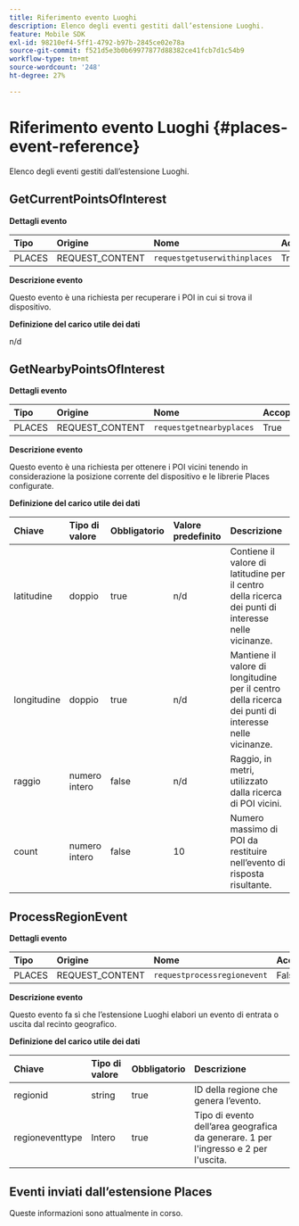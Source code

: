 ```yaml
---
title: Riferimento evento Luoghi
description: Elenco degli eventi gestiti dall’estensione Luoghi.
feature: Mobile SDK
exl-id: 98210ef4-5ff1-4792-b97b-2845ce02e78a
source-git-commit: f521d5e3b0b69977877d88382ce41fcb7d1c54b9
workflow-type: tm+mt
source-wordcount: '248'
ht-degree: 27%

---
```


# Riferimento evento Luoghi {#places-event-reference}

Elenco degli eventi gestiti dall’estensione Luoghi.

## GetCurrentPointsOfInterest

**Dettagli evento**

| Tipo | Origine | Nome | Accoppiato |
| :--- | :--- | :--- | :--- |
| PLACES | REQUEST_CONTENT | `requestgetuserwithinplaces` | True |

**Descrizione evento**

Questo evento è una richiesta per recuperare i POI in cui si trova il dispositivo.

**Definizione del carico utile dei dati**

n/d

## GetNearbyPointsOfInterest

**Dettagli evento**

| Tipo | Origine | Nome | Accoppiato |
| :--- | :--- | :--- | :--- |
| PLACES | REQUEST_CONTENT | `requestgetnearbyplaces` | True |

**Descrizione evento**

Questo evento è una richiesta per ottenere i POI vicini tenendo in considerazione la posizione corrente del dispositivo e le librerie Places configurate.

**Definizione del carico utile dei dati**

| Chiave | Tipo di valore | Obbligatorio | Valore predefinito | Descrizione |
| :--- | :--- | :--- | :--- | :--- |
| latitudine | doppio | true | n/d | Contiene il valore di latitudine per il centro della ricerca dei punti di interesse nelle vicinanze. |
| longitudine | doppio | true | n/d | Mantiene il valore di longitudine per il centro della ricerca dei punti di interesse nelle vicinanze. |
| raggio | numero intero | false | n/d | Raggio, in metri, utilizzato dalla ricerca di POI vicini. |
| count | numero intero | false | 10 | Numero massimo di POI da restituire nell’evento di risposta risultante. |

## ProcessRegionEvent

**Dettagli evento**

| Tipo | Origine | Nome | Accoppiato |
| :--- | :--- | :--- | :--- |
| PLACES | REQUEST_CONTENT | `requestprocessregionevent` | False |

**Descrizione evento**

Questo evento fa sì che l’estensione Luoghi elabori un evento di entrata o uscita dal recinto geografico.

**Definizione del carico utile dei dati**

| Chiave | Tipo di valore | Obbligatorio | Descrizione |
| :--- | :--- | :--- | :--- |
| regionid | string | true | ID della regione che genera l’evento. |
| regioneventtype | Intero | true | Tipo di evento dell’area geografica da generare. 1 per l&#39;ingresso e 2 per l&#39;uscita. |

## Eventi inviati dall’estensione Places

Queste informazioni sono attualmente in corso.

